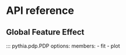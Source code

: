 # API reference

## Global Feature Effect

::: pythia.pdp.PDP
    options:
      members:
        - fit
        - plot

